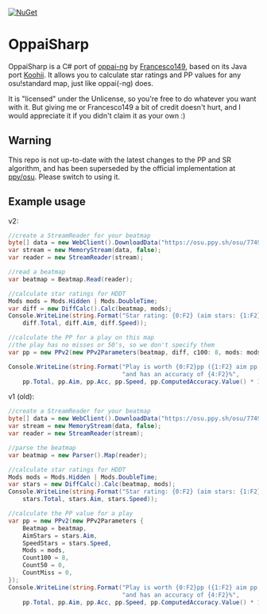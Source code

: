 [![NuGet](https://img.shields.io/nuget/v/HoLLy.osu.OppaiSharp.svg)](https://www.nuget.org/packages/HoLLy.osu.OppaiSharp)
# OppaiSharp
OppaiSharp is a C# port of [oppai-ng](//github.com/Francesco149/oppai-ng) by [Francesco149](//github.com/Francesco149), based on its Java port [Koohii](//github.com/Francesco149/koohii). It allows you to calculate star ratings and PP values for any osu!standard map, just like oppai(-ng) does.

It is "licensed" under the Unlicense, so you're free to do whatever you want with it. But giving me or Francesco149 a bit of credit doesn't hurt, and I would appreciate it if you didn't claim it as your own :)

## Warning
This repo is not up-to-date with the latest changes to the PP and SR algorithm, and has been superseded by the official implementation at [ppy/osu](https://github.com/ppy/osu). Please switch to using it.

## Example usage
v2:
```cs
//create a StreamReader for your beatmap
byte[] data = new WebClient().DownloadData("https://osu.ppy.sh/osu/774965");
var stream = new MemoryStream(data, false);
var reader = new StreamReader(stream);

//read a beatmap
var beatmap = Beatmap.Read(reader);

//calculate star ratings for HDDT
Mods mods = Mods.Hidden | Mods.DoubleTime;
var diff = new DiffCalc().Calc(beatmap, mods);
Console.WriteLine(string.Format("Star rating: {0:F2} (aim stars: {1:F2}, speed stars: {2:F2})", 
    diff.Total, diff.Aim, diff.Speed));

//calculate the PP for a play on this map
//the play has no misses or 50's, so we don't specify them
var pp = new PPv2(new PPv2Parameters(beatmap, diff, c100: 8, mods: mods));

Console.WriteLine(string.Format("Play is worth {0:F2}pp ({1:F2} aim pp, {2:F2} acc pp, {3:F2} speed pp) " +
                                "and has an accuracy of {4:F2}%", 
    pp.Total, pp.Aim, pp.Acc, pp.Speed, pp.ComputedAccuracy.Value() * 100));
```

v1 (old):
```cs
//create a StreamReader for your beatmap
byte[] data = new WebClient().DownloadData("https://osu.ppy.sh/osu/774965");
var stream = new MemoryStream(data, false);
var reader = new StreamReader(stream);

//parse the beatmap
var beatmap = new Parser().Map(reader);

//calculate star ratings for HDDT
Mods mods = Mods.Hidden | Mods.DoubleTime;
var stars = new DiffCalc().Calc(beatmap, mods);
Console.WriteLine(string.Format("Star rating: {0:F2} (aim stars: {1:F2}, speed stars: {2:F2})", 
    stars.Total, stars.Aim, stars.Speed));

//calculate the PP value for a play
var pp = new PPv2(new PPv2Parameters {
    Beatmap = beatmap,
    AimStars = stars.Aim,
    SpeedStars = stars.Speed,
    Mods = mods,
    Count100 = 8,
    Count50 = 0,
    CountMiss = 0,
});
Console.WriteLine(string.Format("Play is worth {0:F2}pp ({1:F2} aim pp, {2:F2} acc pp, {3:F2} speed pp) " +
                                "and has an accuracy of {4:F2}%", 
    pp.Total, pp.Aim, pp.Acc, pp.Speed, pp.ComputedAccuracy.Value() * 100));
```
